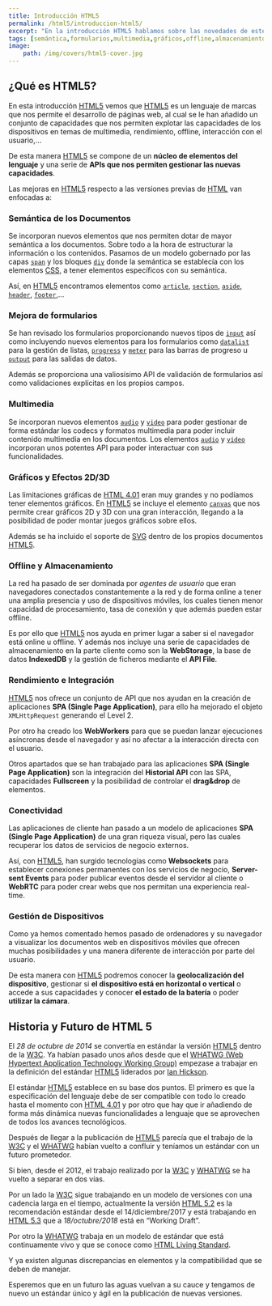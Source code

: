 ```yaml
---
title: Introducción HTML5
permalink: /html5/introduccion-html5/
excerpt: "En la introducción HTML5 hablamos sobre las novedades de este lenguaje de marcas relativas a los dispositivos, elementos multimedia, rendimiento y otros."
tags: [semántica,formularios,multimedia,gráficos,offline,almacenamiento,rendimiento,conectividad,dispositivos]
image:
	path: /img/covers/html5-cover.jpg
---
```


## ¿Qué es HTML5?


En esta introducción [HTML5](https://www.manualweb.net/) vemos que [HTML5](https://www.manualweb.net) es un lenguaje de marcas que nos permite el desarrollo de páginas web, al cual se le han añadido un conjunto de capacidades que nos permiten explotar las capacidades de los dispositivos en temas de multimedia, rendimiento, offline, interacción con el usuario,…


De esta manera [HTML5](https://www.manualweb.net/) se compone de un **núcleo de elementos del lenguaje** y una serie de **APIs que nos permiten gestionar las nuevas capacidades**.


Las mejoras en [HTML5](https://www.manualweb.net/) respecto a las versiones previas de [HTML](https://www.manualweb.net/html) van enfocadas a:


### Semántica de los Documentos


Se incorporan nuevos elementos que nos permiten dotar de mayor semántica a los documentos. Sobre todo a la hora de estructurar la información o los contenidos. Pasamos de un modelo gobernado por las capas [`span`](https://www.w3api.com/HTML/span/) y los bloques [`div`](https://www.w3api.com/HTML/div/) donde la semántica se establecía con los elementos [CSS](https://www.manualweb.net/css/), a tener elementos específicos con su semántica.


Así, en [HTML5](https://www.manualweb.net/) encontramos elementos como [`article`](https://www.w3api.com/HTML/article/), [`section`](https://www.w3api.com/HTML/section/), [`aside`](https://www.w3api.com/HTML/aside/), [`header`](https://www.w3api.com/HTML/article/), [`footer`](https://www.w3api.com/HTML/footer/),…


### Mejora de formularios


Se han revisado los formularios proporcionando nuevos tipos de [`input`](https://www.w3api.com/HTML/input/) así como incluyendo nuevos elementos para los formularios como [`datalist`](https://www.w3api.com/HTML/datalist/) para la gestión de listas, [`progress`](https://www.w3api.com/HTML/progress/) y [`meter`](https://www.w3api.com/HTML/meter/) para las barras de progreso u [`output`](https://www.w3api.com/HTML/output/) para las salidas de datos.


Además se proporciona una valiosísimo API de validación de formularios así como validaciones explícitas en los propios campos.


### Multimedia


Se incorporan nuevos elementos [`audio`](https://www.w3api.com/HTML/audio/) y [`video`](https://www.w3api.com/HTML/video/) para poder gestionar de forma estándar los codecs y formatos multimedia para poder incluir contenido multimedia en los documentos. Los elementos [`audio`](https://www.w3api.com/HTML/audio/) y [`video`](https://www.w3api.com/HTML/video/) incorporan unos potentes API para poder interactuar con sus funcionalidades.


### Gráficos y Efectos 2D/3D


Las limitaciones gráficas de [HTML 4.01](https://www.manualweb.net/html/) eran muy grandes y no podíamos tener elementos gráficos. En [HTML5](https://www.manualweb.net/) se incluye el elemento [`canvas`](https://www.w3api.com/HTML/canvas/) que nos permite crear gráficos 2D y 3D con una gran interacción, llegando a la posibilidad de poder montar juegos gráficos sobre ellos.


Además se ha incluido el soporte de [SVG](https://www.manualweb.net/svg/) dentro de los propios documentos [HTML5](https://www.manualweb.net/).


### Offline y Almacenamiento


La red ha pasado de ser dominada por _agentes de usuario_ que eran navegadores conectados constantemente a la red y de forma online a tener una amplia presencia y uso de dispositivos móviles, los cuales tienen menor capacidad de procesamiento, tasa de conexión y que además pueden estar offline.


Es por ello que [HTML5](https://www.manualweb.net/) nos ayuda en primer lugar a saber si el navegador está online u offline. Y además nos incluye una serie de capacidades de almacenamiento en la parte cliente como son la **WebStorage**, la base de datos **IndexedDB** y la gestión de ficheros mediante el **API File**.


### Rendimiento e Integración


[HTML5](https://www.manualweb.net/) nos ofrece un conjunto de API que nos ayudan en la creación de aplicaciones **SPA (Single Page Application)**, para ello ha mejorado el objeto `XMLHttpRequest` generando el Level 2.


Por otro ha creado los **WebWorkers** para que se puedan lanzar ejecuciones asíncronas desde el navegador y así no afectar a la interacción directa con el usuario.


Otros apartados que se han trabajado para las aplicaciones **SPA (Single Page Application)** son la integración del **Historial API** con las SPA, capacidades **Fullscreen** y la posibilidad de controlar el **drag&drop** de elementos.


### Conectividad


Las aplicaciones de cliente han pasado a un modelo de aplicaciones **SPA (Single Page Application)** de una gran riqueza visual, pero las cuales recuperar los datos de servicios de negocio externos.


Así, con [HTML5](https://www.manualweb.net/), han surgido tecnologías como **Websockets** para establecer conexiones permanentes con los servicios de negocio, **Server-sent Events** para poder publicar eventos desde el servidor al cliente o **WebRTC** para poder crear webs que nos permitan una experiencia real-time.


### Gestión de Dispositivos


Como ya hemos comentado hemos pasado de ordenadores y su navegador a visualizar los documentos web en dispositivos móviles que ofrecen muchas posibilidades y una manera diferente de interacción por parte del usuario.


De esta manera con [HTML5](https://www.manualweb.net/) podremos conocer la **geolocalización del dispositivo**, gestionar si **el dispositivo está en horizontal o vertical** o accede a sus capacidades y conocer **el estado de la batería** o poder **utilizar la cámara**.


## Historia y Futuro de HTML 5


El _28 de octubre de 2014_ se convertía en estándar la versión [HTML5](https://www.manualweb.net/) dentro de la [W3C](http://w3.org/). Ya habían pasado unos años desde que el [WHATWG (Web Hypertext Application Technology Working Group)](https://whatwg.org/) empezase a trabajar en la definición del estándar [HTML5](https://www.manualweb.net/) liderados por [Ian Hickson](https://github.com/Hixie).


El estándar [HTML5](https://www.manualweb.net/) establece en su base dos puntos. El primero es que la especificación del lenguaje debe de ser compatible con todo lo creado hasta el momento con [HTML 4.01](https://www.manualweb.net/html/) y por otro que hay que ir añadiendo de forma más dinámica nuevas funcionalidades a lenguaje que se aprovechen de todos los avances tecnológicos.


Después de llegar a la publicación de [HTML5](https://www.manualweb.net/) parecía que el trabajo de la [W3C](http://w3.org/) y el [WHATWG](https://whatwg.org/) habían vuelto a confluir y teníamos un estándar con un futuro prometedor.


Si bien, desde el 2012, el trabajo realizado por la [W3C](http://w3.org/) y [WHATWG](https://whatwg.org/) se ha vuelto a separar en dos vías.


Por un lado la [W3C](http://w3.org/) sigue trabajando en un modelo de versiones con una cadencia larga en el tiempo, actualmente la versión [HTML 5.2](https://www.w3.org/TR/html5/) es la recomendación estándar desde el 14/diciembre/2017 y está trabajando en [HTML 5.3](https://www.w3.org/TR/html53/) que a _18/octubre/2018_ está en “Working Draft”.


Por otro la [WHATWG](https://whatwg.org/) trabaja en un modelo de estándar que está continuamente vivo y que se conoce como [HTML Living Standard](https://html.spec.whatwg.org/multipage/).


Y ya existen algunas discrepancias en elementos y la compatibilidad que se deben de manejar.


Esperemos que en un futuro las aguas vuelvan a su cauce y tengamos de nuevo un estándar único y ágil en la publicación de nuevas versiones.

